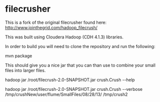 filecrusher
===========
This is a fork of the original filecrusher found here:
http://www.jointhegrid.com/hadoop_filecrush/

This was built using Cloudera Hadoop (CDH 4.1.3) libraries.

In order to build you will need to clone the repository and run the following:

mvn package

This should give you a nice jar that you can than use to combine your small files into larger files.

hadoop jar /root/filecrush-2.0-SNAPSHOT.jar crush.Crush --help

hadoop jar /root/filecrush-2.0-SNAPSHOT.jar crush.Crush --verbose /tmp/crushNew/user/flume/SmallFiles/08/28/13/ /tmp/crush2

